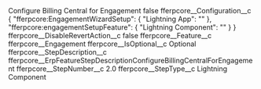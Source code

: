 <?xml version="1.0" encoding="UTF-8"?>
<CustomMetadata xmlns="http://soap.sforce.com/2006/04/metadata" xmlns:xsi="http://www.w3.org/2001/XMLSchema-instance" xmlns:xsd="http://www.w3.org/2001/XMLSchema">
    <label>Configure Billing Central for Engagement</label>
    <protected>false</protected>
    <values>
        <field>fferpcore__Configuration__c</field>
        <value xsi:type="xsd:string">{
				&quot;fferpcore:EngagementWizardSetup&quot;: {
					&quot;Lightning App&quot;: &quot;&quot;
				},
				&quot;fferpcore:engagementSetupFeature&quot;: {
					&quot;Lightning Component&quot;: &quot;&quot;
				}
			}</value>
    </values>
    <values>
        <field>fferpcore__DisableRevertAction__c</field>
        <value xsi:type="xsd:boolean">false</value>
    </values>
    <values>
        <field>fferpcore__Feature__c</field>
        <value xsi:type="xsd:string">fferpcore__Engagement</value>
    </values>
    <values>
        <field>fferpcore__IsOptional__c</field>
        <value xsi:type="xsd:string">Optional</value>
    </values>
    <values>
        <field>fferpcore__StepDescription__c</field>
        <value xsi:type="xsd:string">fferpcore__ErpFeatureStepDescriptionConfigureBillingCentralForEngagement</value>
    </values>
    <values>
        <field>fferpcore__StepNumber__c</field>
        <value xsi:type="xsd:double">2.0</value>
    </values>
    <values>
        <field>fferpcore__StepType__c</field>
        <value xsi:type="xsd:string">Lightning Component</value>
    </values>
</CustomMetadata>
